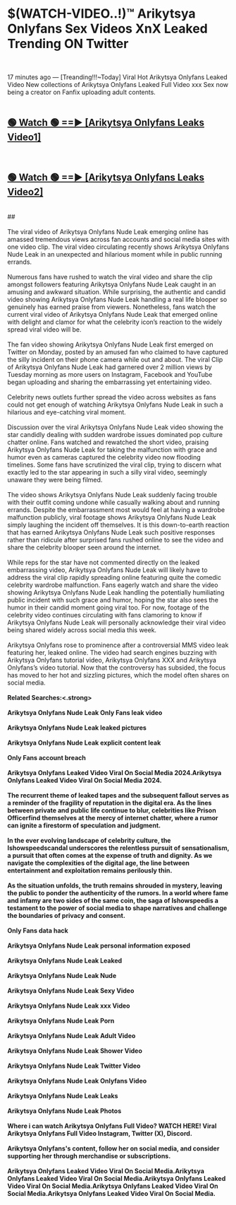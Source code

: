 # $(WATCH-VIDEO..!)™ Arikytsya Onlyfans Sex Videos XnX Leaked Trending ON Twitter<br>
<br>

17 minutes ago — [Treanding!!!~Today] Viral Hot Arikytsya Onlyfans Leaked Video New collections of Arikytsya Onlyfans Leaked Full Video xxx Sex now being a creator on Fanfix uploading adult contents.
<br>
 <br>

##  <a href="https://best2vid.blogspot.com?title=Arikytsya_Onlyfans">🟢 Watch 🟢 ==► [Arikytsya Onlyfans Leaks Video1]</a><br>
  <br>

##  <a href="https://best2vid.blogspot.com?title=Arikytsya_Onlyfans">🟢 Watch 🟢 ==► [Arikytsya Onlyfans Leaks Video2]</a><br>
  <br>
  ##
  <br>
  <br>
The viral video of Arikytsya Onlyfans Nude Leak emerging online has amassed tremendous views across fan accounts and social media sites with one video clip. The viral video circulating recently shows Arikytsya Onlyfans Nude Leak in an unexpected and hilarious moment while in public running errands.
<br><br>
Numerous fans have rushed to watch the viral video and share the clip amongst followers featuring Arikytsya Onlyfans Nude Leak caught in an amusing and awkward situation. While surprising, the authentic and candid video showing Arikytsya Onlyfans Nude Leak handling a real life blooper so genuinely has earned praise from viewers. Nonetheless, fans watch the current viral video of Arikytsya Onlyfans Nude Leak that emerged online with delight and clamor for what the celebrity icon’s reaction to the widely spread viral video will be.
<br><br>
The fan video showing Arikytsya Onlyfans Nude Leak first emerged on Twitter on Monday, posted by an amused fan who claimed to have captured the silly incident on their phone camera while out and about. The viral Clip of Arikytsya Onlyfans Nude Leak had garnered over 2 million views by Tuesday morning as more users on Instagram, Facebook and YouTube began uploading and sharing the embarrassing yet entertaining video.
<br><br>
Celebrity news outlets further spread the video across websites as fans could not get enough of watching Arikytsya Onlyfans Nude Leak in such a hilarious and eye-catching viral moment.
<br><br>
Discussion over the viral Arikytsya Onlyfans Nude Leak video showing the star candidly dealing with sudden wardrobe issues dominated pop culture chatter online. Fans watched and rewatched the short video, praising Arikytsya Onlyfans Nude Leak for taking the malfunction with grace and humor even as cameras captured the celebrity video now flooding timelines. Some fans have scrutinized the viral clip, trying to discern what exactly led to the star appearing in such a silly viral video, seemingly unaware they were being filmed.
<br><br>
The video shows Arikytsya Onlyfans Nude Leak suddenly facing trouble with their outfit coming undone while casually walking about and running errands. Despite the embarrassment most would feel at having a wardrobe malfunction publicly, viral footage shows Arikytsya Onlyfans Nude Leak simply laughing the incident off themselves. It is this down-to-earth reaction that has earned Arikytsya Onlyfans Nude Leak such positive responses rather than ridicule after surprised fans rushed online to see the video and share the celebrity blooper seen around the internet.
<br><br>
While reps for the star have not commented directly on the leaked embarrassing video, Arikytsya Onlyfans Nude Leak will likely have to address the viral clip rapidly spreading online featuring quite the comedic celebrity wardrobe malfunction. Fans eagerly watch and share the video showing Arikytsya Onlyfans Nude Leak handling the potentially humiliating public incident with such grace and humor, hoping the star also sees the humor in their candid moment going viral too. For now, footage of the celebrity video continues circulating with fans clamoring to know if Arikytsya Onlyfans Nude Leak will personally acknowledge their viral video being shared widely across social media this week.
<br><br>
Arikytsya Onlyfans rose to prominence after a controversial MMS video leak featuring her, leaked online. The video had search engines buzzing with Arikytsya Onlyfans tutorial video, Arikytsya Onlyfans XXX and Arikytsya Onlyfans’s video tutorial. Now that the controversy has subsided, the focus has moved to her hot and sizzling pictures, which the model often shares on social media.
<br><br>
<strong>Related Searches:<.strong>
<br><br>
Arikytsya Onlyfans Nude Leak Only Fans leak video
<br><br>
Arikytsya Onlyfans Nude Leak leaked pictures
<br><br>
Arikytsya Onlyfans Nude Leak explicit content leak
<br><br>
Only Fans account breach
<br><br>
Arikytsya Onlyfans Leaked Video Viral On Social Media 2024.Arikytsya Onlyfans Leaked Video Viral On Social Media 2024.
<br><br>
The recurrent theme of leaked tapes and the subsequent fallout serves as a reminder of the fragility of reputation in the digital era. As the lines between private and public life continue to blur, celebrities like Prison Officerfind themselves at the mercy of internet chatter, where a rumor can ignite a firestorm of speculation and judgment.
<br><br>
In the ever evolving landscape of celebrity culture, the Ishowspeedscandal underscores the relentless pursuit of sensationalism, a pursuit that often comes at the expense of truth and dignity. As we navigate the complexities of the digital age, the line between entertainment and exploitation remains perilously thin.
<br><br>
As the situation unfolds, the truth remains shrouded in mystery, leaving the public to ponder the authenticity of the rumors. In a world where fame and infamy are two sides of the same coin, the saga of Ishowspeedis a testament to the power of social media to shape narratives and challenge the boundaries of privacy and consent.
<br><br>
Only Fans data hack
<br><br>
Arikytsya Onlyfans Nude Leak personal information exposed
<br><br>
Arikytsya Onlyfans Nude Leak Leaked
<br><br>
Arikytsya Onlyfans Nude Leak Nude
<br><br>
Arikytsya Onlyfans Nude Leak Sexy Video
<br><br>
Arikytsya Onlyfans Nude Leak xxx Video
<br><br>
Arikytsya Onlyfans Nude Leak Porn
<br><br>
Arikytsya Onlyfans Nude Leak Adult Video
<br><br>
Arikytsya Onlyfans Nude Leak Shower Video
<br><br>
Arikytsya Onlyfans Nude Leak Twitter Video
<br><br>
Arikytsya Onlyfans Nude Leak Onlyfans Video
<br><br>
Arikytsya Onlyfans Nude Leak Leaks
<br><br>
Arikytsya Onlyfans Nude Leak Photos
<br><br>
Where i can watch Arikytsya Onlyfans Full Video? WATCH HERE! Viral Arikytsya Onlyfans Full Video Instagram, Twitter (X), Discord.
<br><br>
Arikytsya Onlyfans's content, follow her on social media, and consider supporting her through merchandise or subscriptions.
<br><br>
Arikytsya Onlyfans Leaked Video Viral On Social Media.Arikytsya Onlyfans Leaked Video Viral On Social Media.Arikytsya Onlyfans Leaked Video Viral On Social Media.Arikytsya Onlyfans Leaked Video Viral On Social Media.Arikytsya Onlyfans Leaked Video Viral On Social Media.